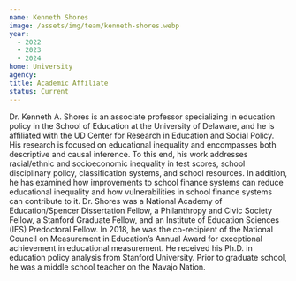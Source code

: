 ```yaml
---
name: Kenneth Shores
image: /assets/img/team/kenneth-shores.webp
year:
  - 2022
  - 2023
  - 2024
home: University
agency:
title: Academic Affiliate
status: Current
---
```

Dr. Kenneth A. Shores is an associate professor specializing in education policy in the School of Education at the University of Delaware, and he is affiliated with the UD Center for Research in Education and Social Policy. His research is focused on educational inequality and encompasses both descriptive and causal inference. To this end, his work addresses racial/ethnic and socioeconomic inequality in test scores, school disciplinary policy, classification systems, and school resources. In addition, he has examined how improvements to school finance systems can reduce educational inequality and how vulnerabilities in school finance systems can contribute to it. Dr. Shores was a National Academy of Education/Spencer Dissertation Fellow, a Philanthropy and Civic Society Fellow, a Stanford Graduate Fellow, and an Institute of Education Sciences (IES) Predoctoral Fellow. In 2018, he was the co-recipient of the National Council on Measurement in Education’s Annual Award for exceptional achievement in educational measurement. He received his Ph.D. in education policy analysis from Stanford University. Prior to graduate school, he was a middle school teacher on the Navajo Nation.
